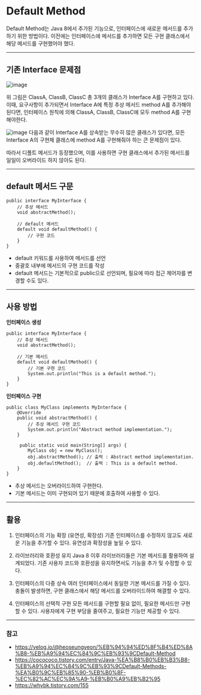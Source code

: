 # Default Method
Default Method는 Java 8에서 추가된 기능으로, 인터페이스에 새로운 메서드를 추가하기 위한 방법이다.
이전에는 인터페이스에 메서드를 추가하면 모든 구현 클래스에서 해당 메서드를 구현했어야 했다.

---

## 기존 Interface 문제점
![image](https://github.com/user-attachments/assets/f366ca79-ddd2-48ae-bba7-fe7b62694691)

위 그림은 ClassA, ClassB, ClassC 총 3개의 클래스가 Interface A를 구현하고 있다.
이때, 요구사항이 추가되면서 Interface A에 특정 추상 메서드 method A를 추가해야된다면, 
인터페이스 원칙에 의해 ClassA, ClassB, ClassC에 모두 method A를 구현해야한다.

![image](https://github.com/user-attachments/assets/f90150cb-129c-4e4f-ac22-c503bb298c63)
다음과 같이 Interface A를 상속받는 무수히 많은 클래스가 있다면,
모든 Interface A의 구현체 클래스에 method A를 구현해줘야 하는 큰 문제점이 있다.

따라서 디폴트 메서드가 등장했으며, 이를 사용하면 구현 클래스에서 추가된 메서드를 일일이 오버라이드 하지 않아도 된다.

---

## default 메서드 구문
```
public interface MyInterface {
    // 추상 메서드
    void abstractMethod();

    // default 메서드
    default void defaultMethod() {
        // 구현 코드
    }
}
```
- default 키워드를 사용하여 메서드를 선언
- 중괄호 내부에 메서드의 구현 코드를 작성
- default 메서드는 기본적으로 public으로 선언되며, 필요에 따라 접근 제어자를 변경할 수도 있다.

---


## 사용 방법
**인터페이스 생성**
```
public interface MyInterface {
    // 추상 메서드
    void abstractMethod();

    // 기본 메서드
    default void defaultMethod() {
        // 기본 구현 코드
        System.out.println("This is a default method.");
    }
}
```

**인터페이스 구현**
```
public class MyClass implements MyInterface {
    @Override
    public void abstractMethod() {
        // 추상 메서드 구현 코드
        System.out.println("Abstract method implementation.");
    }
    
     public static void main(String[] args) {
        MyClass obj = new MyClass();
        obj.abstractMethod(); // 출력 : Abstract method implementation.
        obj.defaultMethod();  // 출력 : This is a default method.
    }
}
```
- 추상 메서드는 오버라이드하여 구현한다.
- 기본 메서드는 이미 구현되어 있기 때문에 호출하여 사용할 수 있다.

---

## 활용
1. 인터페이스의 기능 확장 (유연성, 확장성)
기존 인터페이스를 수정하지 않고도 새로운 기능을 추가할 수 있다.
유연성과 확장성을 높일 수 있다.

2. 라이브러리와 호환성 유지
Java 8 이후 라이브러리들은 기본 메서드를 활용하여 설계되었다.
기존 사용자 코드와 호환성을 유지하면서도 기능을 추가 및 수정할 수 있다.

3. 인터페이스의 다중 상속
여러 인터페이스에서 동일한 기본 메서드를 가질 수 있다.
충돌이 발생하면, 구현 클래스에서 해당 메서드를 오버라이드하여 해결할 수 있다.

4. 인터페이스의 선택적 구현
모든 메서드를 구현할 필요 없이, 필요한 메서드만 구현할 수 있다.
사용자에게 구현 부담을 줄여주고, 필요한 기능만 제공할 수 있다.

---



### 참고
- https://velog.io/@heoseungyeon/%EB%94%94%ED%8F%B4%ED%8A%B8-%EB%A9%94%EC%84%9C%EB%93%9CDefault-Method  
- https://cocococo.tistory.com/entry/Java-%EA%B8%B0%EB%B3%B8-%EB%A9%94%EC%84%9C%EB%93%9CDefault-Methods-%EA%B0%9C%EB%85%90-%EB%B0%8F-%EC%82%AC%EC%9A%A9-%EB%B0%A9%EB%B2%95  
- https://whybk.tistory.com/155
